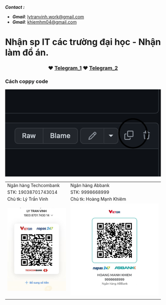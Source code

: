 ___**Contact :**___
- ___Gmail___: <lytranvinh.work@gmail.com>
- ___Gmail___: <khiemhm04@gmail.com>
# Nhận sp IT các trường đại học - Nhận làm đồ án.
<h3 align="center"> ♥️ <a href="https://t.me/uknow_2509">Telegram_1</a> ♥️ <a href="https://t.me/iamkenkyo">Telegram_2</a> </h3>  

### Cách coppy code 

![](image/coppy.png)

| | |
| - | - |
| Ngân hàng Techcombank | Ngân hàng Abbank |
| STK: 19038701743014 | STK: 9998668999 |
| Chủ tk: Lý Trần Vinh | Chủ tk: Hoàng Mạnh Khiêm |
| ![](image/tech_vinh.png) | ![](image/abbank_khiem.jpg) |
| | |




